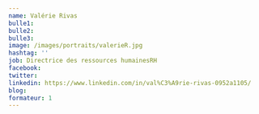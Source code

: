 ```yaml
---
name: Valérie Rivas
bulle1:  
bulle2:  
bulle3: 
image: /images/portraits/valerieR.jpg
hashtag: ''
job: Directrice des ressources humainesRH
facebook: 
twitter: 
linkedin: https://www.linkedin.com/in/val%C3%A9rie-rivas-0952a1105/
blog: 
formateur: 1
---
```


